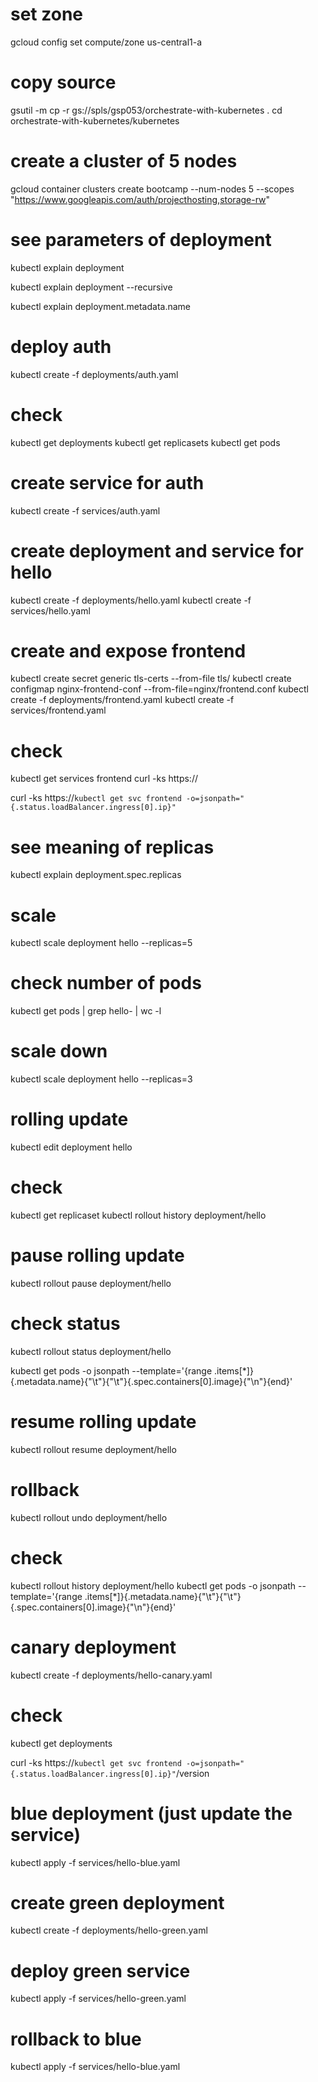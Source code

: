 # set zone
gcloud config set compute/zone us-central1-a

# copy source
gsutil -m cp -r gs://spls/gsp053/orchestrate-with-kubernetes .
cd orchestrate-with-kubernetes/kubernetes

# create a cluster of 5 nodes
gcloud container clusters create bootcamp --num-nodes 5 --scopes "https://www.googleapis.com/auth/projecthosting,storage-rw"

# see parameters of deployment
kubectl explain deployment

kubectl explain deployment --recursive

kubectl explain deployment.metadata.name

# deploy auth
kubectl create -f deployments/auth.yaml

# check
kubectl get deployments
kubectl get replicasets
kubectl get pods

# create service for auth
kubectl create -f services/auth.yaml

# create deployment and service for hello
kubectl create -f deployments/hello.yaml
kubectl create -f services/hello.yaml

# create and expose frontend
kubectl create secret generic tls-certs --from-file tls/
kubectl create configmap nginx-frontend-conf --from-file=nginx/frontend.conf
kubectl create -f deployments/frontend.yaml
kubectl create -f services/frontend.yaml

# check
kubectl get services frontend
curl -ks https://<EXTERNAL-IP>

curl -ks https://`kubectl get svc frontend -o=jsonpath="{.status.loadBalancer.ingress[0].ip}"`

# see meaning of replicas
kubectl explain deployment.spec.replicas

# scale
kubectl scale deployment hello --replicas=5

# check number of pods
kubectl get pods | grep hello- | wc -l

# scale down
kubectl scale deployment hello --replicas=3

# rolling update
kubectl edit deployment hello

# check
kubectl get replicaset
kubectl rollout history deployment/hello

# pause rolling update
kubectl rollout pause deployment/hello

# check status
kubectl rollout status deployment/hello

kubectl get pods -o jsonpath --template='{range .items[*]}{.metadata.name}{"\t"}{"\t"}{.spec.containers[0].image}{"\n"}{end}'
 
# resume rolling update
kubectl rollout resume deployment/hello

# rollback
kubectl rollout undo deployment/hello

# check
kubectl rollout history deployment/hello
kubectl get pods -o jsonpath --template='{range .items[*]}{.metadata.name}{"\t"}{"\t"}{.spec.containers[0].image}{"\n"}{end}'

# canary deployment
kubectl create -f deployments/hello-canary.yaml

# check
kubectl get deployments

curl -ks https://`kubectl get svc frontend -o=jsonpath="{.status.loadBalancer.ingress[0].ip}"`/version

# blue deployment (just update the service)
kubectl apply -f services/hello-blue.yaml

# create green deployment
kubectl create -f deployments/hello-green.yaml

# deploy green service
kubectl apply -f services/hello-green.yaml

# rollback to blue
kubectl apply -f services/hello-blue.yaml
